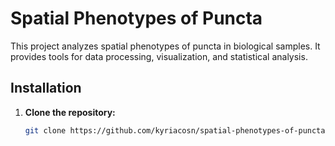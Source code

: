 # Spatial Phenotypes of Puncta

This project analyzes spatial phenotypes of puncta in biological samples. It provides tools for data processing, visualization, and statistical analysis.

## Installation

1. **Clone the repository:**

   ```bash
   git clone https://github.com/kyriacosn/spatial-phenotypes-of-puncta.git

